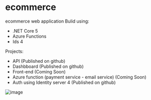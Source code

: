 # ecommerce
ecommerce web  application
Bulid using:
- .NET Core 5 
- Azure Functions
- Ids 4

Projects:
- API (Published on github)
- Dashbboard (Published on github)
- Front-end (Coming Soon)
- Azure function (payment service - email service) (Coming Soon)
- Auth using Identity server  4 (Published on github)


![image](https://user-images.githubusercontent.com/20483242/144665570-b38ffe90-7d9f-42f0-b282-32eb5b402ef3.png)




